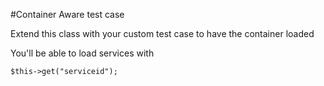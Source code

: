 #Container Aware test case

Extend this class with your custom test case to have the container loaded

You'll be able to load services with 

```
$this->get("serviceid");
```
